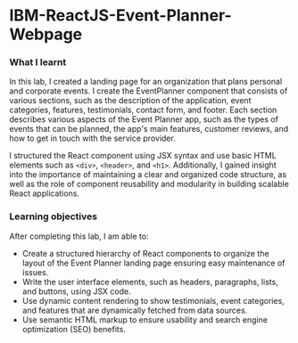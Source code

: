 # IBM-ReactJS-Event-Planner-Webpage
### What I learnt
In this lab, I created a landing page for an organization that plans personal and corporate events. I create the EventPlanner component that consists of various sections, such as the description of the application, event categories, features, testimonials, contact form, and footer. Each section describes various aspects of the Event Planner app, such as the types of events that can be planned, the app's main features, customer reviews, and how to get in touch with the service provider.

I structured the React component using JSX syntax and use basic HTML elements such as `<div>`, `<header>`, and `<h1>`. Additionally, I gained insight into the importance of maintaining a clear and organized code structure, as well as the role of component reusability and modularity in building scalable React applications.

### Learning objectives
After completing this lab, I am able to:
- Create a structured hierarchy of React components to organize the layout of the Event Planner landing page ensuring easy maintenance of issues.
- Write the user interface elements, such as headers, paragraphs, lists, and buttons, using JSX code.
- Use dynamic content rendering to show testimonials, event categories, and features that are dynamically fetched from data sources.
- Use semantic HTML markup to ensure usability and search engine optimization (SEO) benefits.
